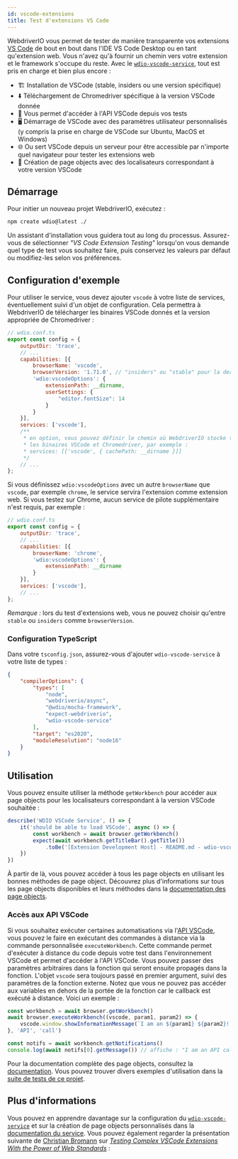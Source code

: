 ```yaml
---
id: vscode-extensions
title: Test d'extensions VS Code
---
```


WebdriverIO vous permet de tester de manière transparente vos extensions [VS Code](https://code.visualstudio.com/) de bout en bout dans l'IDE VS Code Desktop ou en tant qu'extension web. Vous n'avez qu'à fournir un chemin vers votre extension et le framework s'occupe du reste. Avec le [`wdio-vscode-service`](https://www.npmjs.com/package/wdio-vscode-service), tout est pris en charge et bien plus encore :

- 🏗️ Installation de VSCode (stable, insiders ou une version spécifique)
- ⬇️ Téléchargement de Chromedriver spécifique à la version VSCode donnée
- 🚀 Vous permet d'accéder à l'API VSCode depuis vos tests
- 🖥️ Démarrage de VSCode avec des paramètres utilisateur personnalisés (y compris la prise en charge de VSCode sur Ubuntu, MacOS et Windows)
- 🌐 Ou sert VSCode depuis un serveur pour être accessible par n'importe quel navigateur pour tester les extensions web
- 📔 Création de page objects avec des localisateurs correspondant à votre version VSCode

## Démarrage

Pour initier un nouveau projet WebdriverIO, exécutez :

```sh
npm create wdio@latest ./
```

Un assistant d'installation vous guidera tout au long du processus. Assurez-vous de sélectionner _"VS Code Extension Testing"_ lorsqu'on vous demande quel type de test vous souhaitez faire, puis conservez les valeurs par défaut ou modifiez-les selon vos préférences.

## Configuration d'exemple

Pour utiliser le service, vous devez ajouter `vscode` à votre liste de services, éventuellement suivi d'un objet de configuration. Cela permettra à WebdriverIO de télécharger les binaires VSCode donnés et la version appropriée de Chromedriver :

```js
// wdio.conf.ts
export const config = {
    outputDir: 'trace',
    // ...
    capabilities: [{
        browserName: 'vscode',
        browserVersion: '1.71.0', // "insiders" ou "stable" pour la dernière version de VSCode
        'wdio:vscodeOptions': {
            extensionPath: __dirname,
            userSettings: {
                "editor.fontSize": 14
            }
        }
    }],
    services: ['vscode'],
    /**
     * en option, vous pouvez définir le chemin où WebdriverIO stocke tous
     * les binaires VSCode et Chromedriver, par exemple :
     * services: [['vscode', { cachePath: __dirname }]]
     */
    // ...
};
```

Si vous définissez `wdio:vscodeOptions` avec un autre `browserName` que `vscode`, par exemple `chrome`, le service servira l'extension comme extension web. Si vous testez sur Chrome, aucun service de pilote supplémentaire n'est requis, par exemple :

```js
// wdio.conf.ts
export const config = {
    outputDir: 'trace',
    // ...
    capabilities: [{
        browserName: 'chrome',
        'wdio:vscodeOptions': {
            extensionPath: __dirname
        }
    }],
    services: ['vscode'],
    // ...
};
```

_Remarque :_ lors du test d'extensions web, vous ne pouvez choisir qu'entre `stable` ou `insiders` comme `browserVersion`.

### Configuration TypeScript

Dans votre `tsconfig.json`, assurez-vous d'ajouter `wdio-vscode-service` à votre liste de types :

```json
{
    "compilerOptions": {
        "types": [
            "node",
            "webdriverio/async",
            "@wdio/mocha-framework",
            "expect-webdriverio",
            "wdio-vscode-service"
        ],
        "target": "es2020",
        "moduleResolution": "node16"
    }
}
```

## Utilisation

Vous pouvez ensuite utiliser la méthode `getWorkbench` pour accéder aux page objects pour les localisateurs correspondant à la version VSCode souhaitée :

```ts
describe('WDIO VSCode Service', () => {
    it('should be able to load VSCode', async () => {
        const workbench = await browser.getWorkbench()
        expect(await workbench.getTitleBar().getTitle())
            .toBe('[Extension Development Host] - README.md - wdio-vscode-service - Visual Studio Code')
    })
})
```

À partir de là, vous pouvez accéder à tous les page objects en utilisant les bonnes méthodes de page object. Découvrez plus d'informations sur tous les page objects disponibles et leurs méthodes dans la [documentation des page objects](https://webdriverio-community.github.io/wdio-vscode-service/).

### Accès aux API VSCode

Si vous souhaitez exécuter certaines automatisations via l'[API VSCode](https://code.visualstudio.com/api/references/vscode-api), vous pouvez le faire en exécutant des commandes à distance via la commande personnalisée `executeWorkbench`. Cette commande permet d'exécuter à distance du code depuis votre test dans l'environnement VSCode et permet d'accéder à l'API VSCode. Vous pouvez passer des paramètres arbitraires dans la fonction qui seront ensuite propagés dans la fonction. L'objet `vscode` sera toujours passé en premier argument, suivi des paramètres de la fonction externe. Notez que vous ne pouvez pas accéder aux variables en dehors de la portée de la fonction car le callback est exécuté à distance. Voici un exemple :

```ts
const workbench = await browser.getWorkbench()
await browser.executeWorkbench((vscode, param1, param2) => {
    vscode.window.showInformationMessage(`I am an ${param1} ${param2}!`)
}, 'API', 'call')

const notifs = await workbench.getNotifications()
console.log(await notifs[0].getMessage()) // affiche : "I am an API call!"
```

Pour la documentation complète des page objects, consultez la [documentation](https://webdriverio-community.github.io/wdio-vscode-service/modules.html). Vous pouvez trouver divers exemples d'utilisation dans la [suite de tests de ce projet](https://github.com/webdriverio-community/wdio-vscode-service/blob/main/test/specs).

## Plus d'informations

Vous pouvez en apprendre davantage sur la configuration du [`wdio-vscode-service`](https://www.npmjs.com/package/wdio-vscode-service) et sur la création de page objects personnalisés dans la [documentation du service](/docs/wdio-vscode-service). Vous pouvez également regarder la présentation suivante de [Christian Bromann](https://twitter.com/bromann) sur [_Testing Complex VSCode Extensions With the Power of Web Standards_](https://www.youtube.com/watch?v=PhGNTioBUiU) :

<LiteYouTubeEmbed
    id="PhGNTioBUiU"
    title="Testing Complex VSCode Extensions With the Power of Web Standards"
/>